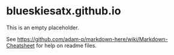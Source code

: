 # blueskiesatx.github.io
This is an empty placeholder.

See https://github.com/adam-p/markdown-here/wiki/Markdown-Cheatsheet for help on readme files.
